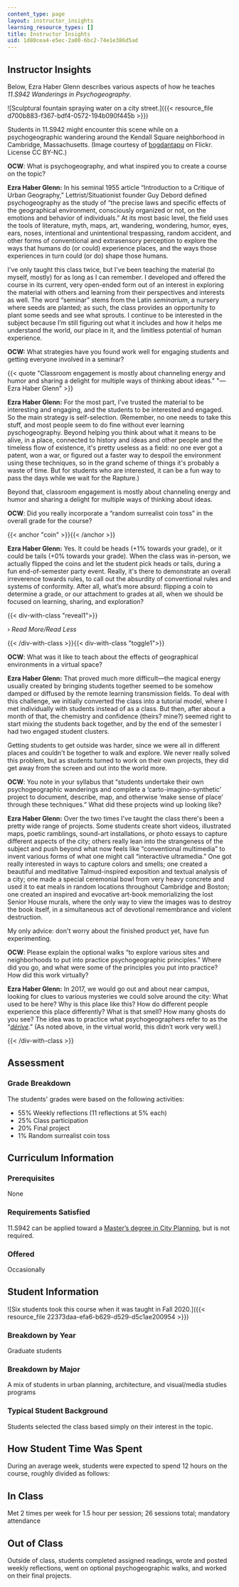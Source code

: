 ```yaml
---
content_type: page
layout: instructor_insights
learning_resource_types: []
title: Instructor Insights
uid: 1d80cea4-e5ec-2a00-6bc2-74e1e386d5ad
---
```


Instructor Insights
-------------------

Below, Ezra Haber Glenn describes various aspects of how he teaches _11.S942 Wanderings in Psychogeography_.

![Sculptural fountain spraying water on a city street.]({{< resource_file d700b883-f367-bdf4-0572-194b090f445b >}})

Students in 11.S942 might encounter this scene while on a psychogeographic wandering around the Kendall Square neighborhood in Cambridge, Massachusetts. (Image courtesy of [bogdantapu](https://flickr.com/photos/bogdantapu/42473485940/in/photolist-27HeHBJ-6eroj-bqmQqs-eN2V7E-owQn4-5AbtS4-bqmQrj-DTNTL6-6kTuH7-7TDtp4-5AfLpm-DEFbFE-4dtsLe-4vZeKA-DmwgVb-D2YKtd-e8vpf1-MYxPtT-6f66He-eFn3Z-7WnCN3-6kTumQ-DkiBvz-DmzTRo-2emCiGf-DGQtDg-NkCw5y-6kTmNd-owQ6N-54aFJy-rdAHq8-5AfLpE-6kPdVK-2emCih7-5AfLpY-rYoMkG-4YzVyY-DrFopL-CRinwp-DPdzZJ-6kPbWP-Mpk3aw-6kTkCy-6kPj2H-AQSr6g-6kPmB8-6kPkQB-6g3dkV-6kTr57-6kPjS6) on Flickr. License CC BY-NC.)

**OCW**: What is psychogeography, and what inspired you to create a course on the topic?

**Ezra Haber Glenn:** In his seminal 1955 article “Introduction to a Critique of Urban Geography,” Lettrist/Situationist founder Guy Debord defined psychogeography as the study of “the precise laws and specific effects of the geographical environment, consciously organized or not, on the emotions and behavior of individuals.” At its most basic level, the field uses the tools of literature, myth, maps, art, wandering, wondering, humor, eyes, ears, noses, intentional and unintentional trespassing, random accident, and other forms of conventional and extrasensory perception to explore the ways that humans do (or could) experience places, and the ways those experiences in turn could (or do) shape those humans.

I've only taught this class twice, but I've been teaching the material (to myself, mostly) for as long as I can remember. I developed and offered the course in its current, very open-ended form out of an interest in exploring the material with others and learning from their perspectives and interests as well. The word “seminar” stems from the Latin _seminarium_, a nursery where seeds are planted; as such, the class provides an opportunity to plant some seeds and see what sprouts. I continue to be interested in the subject because I’m still figuring out what it includes and how it helps me understand the world, our place in it, and the limitless potential of human experience.

**OCW:** What strategies have you found work well for engaging students and getting everyone involved in a seminar?

{{< quote "Classroom engagement is mostly about channeling energy and humor and sharing a delight for multiple ways of thinking about ideas." "— Ezra Haber Glenn" >}}

**Ezra Haber Glenn:** For the most part, I've trusted the material to be interesting and engaging, and the students to be interested and engaged. So the main strategy is self-selection. (Remember, no one needs to take this stuff, and most people seem to do fine without ever learning pyschogeography. Beyond helping you think about what it means to be alive, in a place, connected to history and ideas and other people and the timeless flow of existence, it's pretty useless as a field: no one ever got a patent, won a war, or figured out a faster way to despoil the environment using these techniques, so in the grand scheme of things it's probably a waste of time. But for students who are interested, it can be a fun way to pass the days while we wait for the Rapture.)

Beyond that, classroom engagement is mostly about channeling energy and humor and sharing a delight for multiple ways of thinking about ideas.

**OCW**: Did you really incorporate a “random surrealist coin toss” in the overall grade for the course?

{{< anchor "coin" >}}{{< /anchor >}}

**Ezra Haber Glenn:** Yes. It could be heads (+1% towards your grade), or it could be tails (+0% towards your grade). When the class was in-person, we actually flipped the coins and let the student pick heads or tails, during a fun end-of-semester party event. Really, it's there to demonstrate an overall irreverence towards rules, to call out the absurdity of conventional rules and systems of conformity. After all, what’s more absurd: flipping a coin to determine a grade, or our attachment to grades at all, when we should be focused on learning, sharing, and exploration?

{{< div-with-class "reveal1">}}

› _Read More/Read Less_

{{< /div-with-class >}}{{< div-with-class "toggle1">}}

**OCW**: What was it like to teach about the effects of geographical environments in a virtual space?

**Ezra Haber Glenn:** That proved much more difficult—the magical energy usually created by bringing students together seemed to be somehow damped or diffused by the remote learning transmission fields. To deal with this challenge, we initially converted the class into a tutorial model, where I met individually with students instead of as a class. But then, after about a month of that, the chemistry and confidence (theirs? mine?) seemed right to start mixing the students back together, and by the end of the semester I had two engaged student clusters.

Getting students to get outside was harder, since we were all in different places and couldn't be together to walk and explore. We never really solved this problem, but as students turned to work on their own projects, they did get away from the screen and out into the world more.

**OCW**: You note in your syllabus that “students undertake their own psychogeographic wanderings and complete a ‘carto-imagino-synthetic’ project to document, describe, map, and otherwise ‘make sense of place’ through these techniques.” What did these projects wind up looking like?

**Ezra Haber Glenn:** Over the two times I've taught the class there's been a pretty wide range of projects. Some students create short videos, illustrated maps, poetic ramblings, sound-art installations, or photo essays to capture different aspects of the city; others really lean into the strangeness of the subject and push beyond what now feels like “conventional multimedia” to invent various forms of what one might call “interactive ultramedia.” One got really interested in ways to capture colors and smells; one created a beautiful and meditative Talmud-inspired exposition and textual analysis of a city; one made a special ceremonial bowl from very heavy concrete and used it to eat meals in random locations throughout Cambridge and Boston; one created an inspired and evocative art-book memorializing the lost Senior House murals, where the only way to view the images was to destroy the book itself, in a simultaneous act of devotional remembrance and violent destruction.

My only advice: don't worry about the finished product yet, have fun experimenting.

**OCW**: Please explain the optional walks “to explore various sites and neighborhoods to put into practice psychogeographic principles.” Where did you go, and what were some of the principles you put into practice? How did this work virtually?

**Ezra Haber Glenn:** In 2017, we would go out and about near campus, looking for clues to various mysteries we could solve around the city: What used to be here? Why is this place like this? How do different people experience this place differently? What is that smell? How many ghosts do you see? The idea was to practice what psychogeographers refer to as the “[_dérive_](http://www.bopsecrets.org/SI/2.derive.htm).” (As noted above, in the virtual world, this didn’t work very well.)

{{< /div-with-class >}}

Assessment
----------

### Grade Breakdown

The students' grades were based on the following activities:

- 55% Weekly reflections (11 reflections at 5% each)
- 25% Class participation
- 20% Final project
- 1% Random surrealist coin toss

Curriculum Information
----------------------

### Prerequisites

None

### Requirements Satisfied

11.S942 can be applied toward a [Master’s degree in City Planning](https://dusp.mit.edu/degrees/masters), but is not required.

### Offered

Occasionally

Student Information
-------------------

![Six students took this course when it was taught in Fall 2020.]({{< resource_file 22373daa-efa6-b629-d529-d5c1ae200954 >}})

### Breakdown by Year

Graduate students

### Breakdown by Major

A mix of students in urban planning, architecture, and visual/media studies programs

### Typical Student Background

Students selected the class based simply on their interest in the topic.

How Student Time Was Spent
--------------------------

During an average week, students were expected to spend 12 hours on the course, roughly divided as follows:

In Class
--------

Met 2 times per week for 1.5 hour per session; 26 sessions total; mandatory attendance

Out of Class
------------

Outside of class, students completed assigned readings, wrote and posted weekly reflections, went on optional psychogeographic walks, and worked on their final projects.